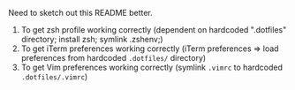 Need to sketch out this README better.

1. To get zsh profile working correctly (dependent on hardcoded ".dotfiles" directory; install zsh; symlink .zshenv;)
2. To get iTerm preferences working correctly (iTerm preferences => load preferences from hardcoded `.dotfiles/` directory)
3. To get Vim preferences working correctly (symlink `.vimrc` to hardcoded `.dotfiles/.vimrc`)
